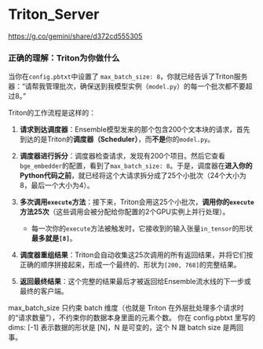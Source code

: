 # Triton_Server

https://g.co/gemini/share/d372cd555305

### 正确的理解：Triton为你做什么

当你在`config.pbtxt`中设置了 `max_batch_size: 8`，你就已经告诉了Triton服务器：“请帮我管理批次，确保送到我模型实例（`model.py`）的每一个批次都不要超过8。”

Triton的工作流程是这样的：

1.  **请求到达调度器**：Ensemble模型发来的那个包含200个文本块的请求，首先到达的是Triton的**调度器（Scheduler）**，而**不是**你的`model.py`。

2.  **调度器进行拆分**：调度器检查请求，发现有200个项目。然后它查看`bge_embedder`的配置，看到了`max_batch_size: 8`。于是，调度器在**进入你的Python代码之前**，就已经将这个大请求拆分成了25个小批次（24个大小为8，最后一个大小为4）。

3.  **多次调用`execute`方法**：接下来，Triton会用这25个小批次，**调用你的`execute`方法25次**（这些调用会被分配给你配置的2个GPU实例上并行处理）。
    * 每一次你的`execute`方法被触发时，它接收到的输入张量`in_tensor`的形状**最多就是`[8]`**。

4.  **调度器重组结果**：Triton会自动收集这25次调用的所有返回结果，并将它们按正确的顺序拼接起来，形成一个最终的、形状为`[200, 768]`的完整结果。

5.  **返回最终结果**：这个完整的结果最后才被返回给Ensemble流水线的下一步或最终的客户端。


max_batch_size 只约束 batch 维度（也就是 Triton 在外层批处理多个请求时的“请求数量”），不约束你的数据本身里面的元素个数。
你在 config.pbtxt 里写的 dims: [-1] 表示数据的形状是 [N]，N 是可变的，这个 N 跟 batch size 是两回事。

